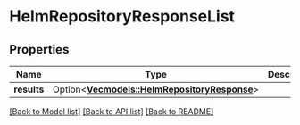 # HelmRepositoryResponseList

## Properties

Name | Type | Description | Notes
------------ | ------------- | ------------- | -------------
**results** | Option<[**Vec<models::HelmRepositoryResponse>**](HelmRepositoryResponse.md)> |  | [optional]

[[Back to Model list]](../README.md#documentation-for-models) [[Back to API list]](../README.md#documentation-for-api-endpoints) [[Back to README]](../README.md)


